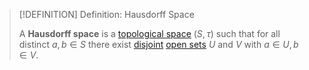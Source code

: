 >[!DEFINITION] Definition: Hausdorff Space
>
>A **Hausdorff space** is a [topological space](Topological%20Space.md) $(S,\tau)$ such that for all distinct $a,b \in S$ there exist [disjoint](../Set%20Theory/Disjoint%20Sets.md) [open sets](Open%20Subset.md) $U$ and $V$ with $a \in U, b \in V$.
>